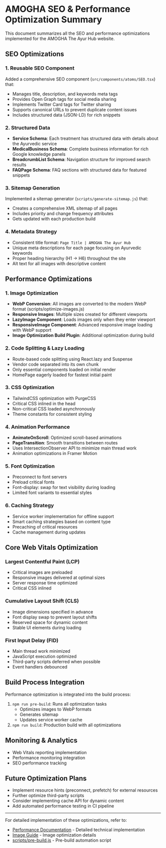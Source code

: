# AMOGHA SEO & Performance Optimization Summary

This document summarizes all the SEO and performance optimizations implemented for the AMOGHA The Ayur Hub website.

## SEO Optimizations

### 1. Reusable SEO Component

Added a comprehensive SEO component (`src/components/atoms/SEO.tsx`) that:
- Manages title, description, and keywords meta tags
- Provides Open Graph tags for social media sharing
- Implements Twitter Card tags for Twitter sharing
- Supports canonical URLs to prevent duplicate content issues
- Includes structured data (JSON-LD) for rich snippets

### 2. Structured Data

- **Service Schema**: Each treatment has structured data with details about the Ayurvedic service
- **MedicalBusiness Schema**: Complete business information for rich Google knowledge panels
- **BreadcrumbList Schema**: Navigation structure for improved search results
- **FAQPage Schema**: FAQ sections with structured data for featured snippets

### 3. Sitemap Generation

Implemented a sitemap generator (`scripts/generate-sitemap.js`) that:
- Creates a comprehensive XML sitemap of all pages
- Includes priority and change frequency attributes
- Gets updated with each production build

### 4. Metadata Strategy

- Consistent title format: `Page Title | AMOGHA The Ayur Hub`
- Unique meta descriptions for each page focusing on Ayurvedic keywords
- Proper heading hierarchy (H1 → H6) throughout the site
- Alt text for all images with descriptive content

## Performance Optimizations

### 1. Image Optimization

- **WebP Conversion**: All images are converted to the modern WebP format (scripts/optimize-images.js)
- **Responsive Images**: Multiple sizes created for different viewports
- **LazyImage Component**: Loads images only when they enter viewport
- **ResponsiveImage Component**: Advanced responsive image loading with WebP support
- **Image Optimization Build Plugin**: Additional optimization during build

### 2. Code Splitting & Lazy Loading

- Route-based code splitting using React.lazy and Suspense
- Vendor code separated into its own chunk
- Only essential components loaded on initial render
- HomePage eagerly loaded for fastest initial paint

### 3. CSS Optimization

- TailwindCSS optimization with PurgeCSS
- Critical CSS inlined in the head
- Non-critical CSS loaded asynchronously
- Theme constants for consistent styling

### 4. Animation Performance

- **AnimateOnScroll**: Optimized scroll-based animations
- **PageTransition**: Smooth transitions between routes
- Uses IntersectionObserver API to minimize main thread work
- Animation optimizations in Framer Motion

### 5. Font Optimization

- Preconnect to font servers
- Preload critical fonts
- Font-display: swap for text visibility during loading
- Limited font variants to essential styles

### 6. Caching Strategy

- Service worker implementation for offline support
- Smart caching strategies based on content type
- Precaching of critical resources
- Cache management during updates

## Core Web Vitals Optimization

### Largest Contentful Paint (LCP)

- Critical images are preloaded
- Responsive images delivered at optimal sizes
- Server response time optimized
- Critical CSS inlined

### Cumulative Layout Shift (CLS)

- Image dimensions specified in advance
- Font display swap to prevent layout shifts
- Reserved space for dynamic content
- Stable UI elements during loading

### First Input Delay (FID)

- Main thread work minimized
- JavaScript execution optimized
- Third-party scripts deferred when possible
- Event handlers debounced

## Build Process Integration

Performance optimization is integrated into the build process:

1. `npm run pre-build`: Runs all optimization tasks
   - Optimizes images to WebP formats
   - Generates sitemap
   - Updates service worker cache
2. `npm run build`: Production build with all optimizations

## Monitoring & Analytics

- Web Vitals reporting implementation
- Performance monitoring integration
- SEO performance tracking

## Future Optimization Plans

- Implement resource hints (preconnect, prefetch) for external resources
- Further optimize third-party scripts
- Consider implementing cache API for dynamic content
- Add automated performance testing in CI pipeline

---

For detailed implementation of these optimizations, refer to:

- [Performance Documentation](./PERFORMANCE.md) - Detailed technical implementation
- [Image Guide](./IMAGE_GUIDE.md) - Image optimization details
- [scripts/pre-build.js](../scripts/pre-build.js) - Pre-build automation script 